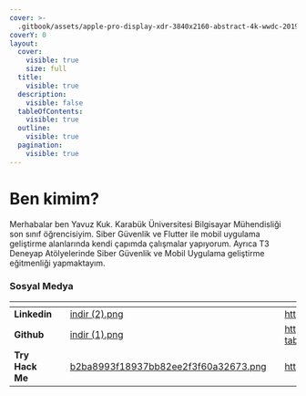 ```yaml
---
cover: >-
  .gitbook/assets/apple-pro-display-xdr-3840x2160-abstract-4k-wwdc-2019-21619.jpg
coverY: 0
layout:
  cover:
    visible: true
    size: full
  title:
    visible: true
  description:
    visible: false
  tableOfContents:
    visible: true
  outline:
    visible: true
  pagination:
    visible: true
---
```


# Ben kimim?

Merhabalar ben Yavuz Kuk. Karabük Üniversitesi Bilgisayar Mühendisliği son sınıf öğrencisiyim. Siber Güvenlik ve  Flutter ile mobil uygulama geliştirme alanlarında kendi çapımda çalışmalar yapıyorum. Ayrıca T3 Deneyap Atölyelerinde Siber Güvenlik ve Mobil Uygulama geliştirme eğitmenliği yapmaktayım.

### Sosyal Medya

<table data-view="cards"><thead><tr><th></th><th></th><th data-hidden data-card-cover data-type="files"></th><th data-hidden></th><th data-hidden data-card-target data-type="content-ref"></th></tr></thead><tbody><tr><td><strong>Linkedin</strong></td><td></td><td><a href=".gitbook/assets/linkedin.png">indir (2).png</a></td><td></td><td><a href="https://www.linkedin.com/in/yavuzkuk/">https://www.linkedin.com/in/yavuzkuk/</a></td></tr><tr><td><strong>Github</strong></td><td></td><td><a href=".gitbook/assets/github.png">indir (1).png</a></td><td></td><td><a href="https://github.com/yavuzkuk?tab=repositories">https://github.com/yavuzkuk?tab=repositories</a></td></tr><tr><td><strong>Try Hack Me</strong></td><td></td><td><a href=".gitbook/assets/thmlogo.png">b2ba8993f18937bb82ee2f3f60a32673.png</a></td><td></td><td><a href="https://tryhackme.com/p/Backf6">https://tryhackme.com/p/Backf6</a></td></tr></tbody></table>
